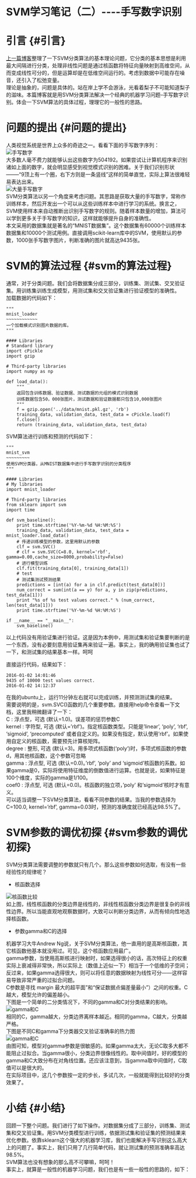 # SVM学习笔记（二）----手写数字识别

# 引言 {#引言}

[上一篇博客](http://blog.csdn.net/chunxiao2008/article/details/50266025)整理了一下SVM分类算法的基本理论问题，它分类的基本思想是利用最大间隔进行分类，处理非线性问题是通过核函数将特征向量映射到高维空间，从而变成线性可分的，但是运算却是在低维空间运行的。考虑到数据中可能存在噪音，还引入了松弛变量。  
理论是抽象的，问题是具体的。站在岸上学不会游泳，光看着梨子不可能知道梨子的滋味。本篇博客就是用SVM分类算法解决一个经典的机器学习问题–手写数字识别。体会一下SVM算法的具体过程，理理它的一般性的思路。

# 问题的提出 {#问题的提出}

人类视觉系统是世界上众多的奇迹之一。看看下面的手写数字序列：  
![](http://7xp3us.com1.z0.glb.clouddn.com/xbnumsb.png "手写数字")  
大多数人毫不费力就能够认出这些数字为504192。如果尝试让计算机程序来识别诸如上面的数字，就会明显感受到视觉模式识别的困难。关于我们识别形状——–“9顶上有一个圈，右下方则是一条竖线”这样的简单直觉，实际上算法很难轻易表达出来。  
![](http://7xp3us.com1.z0.glb.clouddn.com/xbnumsball.png "大量手写数字")  
SVM分类算法以另一个角度来考虑问题。其思路是获取大量的手写数字，常称作训练样本，然后开发出一个可以从这些训练样本中进行学习的系统。换言之，SVM使用样本来自动推断出识别手写数字的规则。随着样本数量的增加，算法可以学到更多关于手写数字的知识，这样就能够提升自身的准确性。  
本文采用的数据集就是著名的“MNIST数据集”。这个数据集有60000个训练样本数据集和10000个测试用例。直接调用scikit-learn库中的SVM，使用默认的参数，1000张手写数字图片，判断准确的图片就高达9435张。

# SVM的算法过程 {#svm的算法过程}

通常，对于分类问题。我们会将数据集分成三部分，训练集、测试集、交叉验证集。用训练集训练生成模型，用测试集和交叉验证集进行验证模型的准确性。  
加载数据的代码如下：

```
"""
mnist_loader
~~~~~~~~~~~~
一个加载模式识别图片数据的库。
"""

#### Libraries
# Standard library
import cPickle
import gzip

# Third-party libraries
import numpy as np

def load_data():
    """
    返回包含训练数据、验证数据、测试数据的元组的模式识别数据
    训练数据包含50，000张图片，测试数据和验证数据都只包含10,000张图片
    """
    f = gzip.open('../data/mnist.pkl.gz', 'rb')
    training_data, validation_data, test_data = cPickle.load(f)
    f.close()
    return (training_data, validation_data, test_data)
```



SVM算法进行训练和预测的代码如下：

```
"""
mnist_svm
~~~~~~~~~
使用SVM分类器，从MNIST数据集中进行手写数字识别的分类程序
"""

#### Libraries
# My libraries
import mnist_loader 

# Third-party libraries
from sklearn import svm
import time

def svm_baseline():
    print time.strftime('%Y-%m-%d %H:%M:%S') 
    training_data, validation_data, test_data = mnist_loader.load_data()
    # 传递训练模型的参数，这里用默认的参数
    clf = svm.SVC()
    # clf = svm.SVC(C=8.0, kernel='rbf', gamma=0.00,cache_size=8000,probability=False)
    # 进行模型训练
    clf.fit(training_data[0], training_data[1])
    # test
    # 测试集测试预测结果
    predictions = [int(a) for a in clf.predict(test_data[0])]
    num_correct = sum(int(a == y) for a, y in zip(predictions, test_data[1]))
    print "%s of %s test values correct." % (num_correct, len(test_data[1]))
    print time.strftime('%Y-%m-%d %H:%M:%S')

if __name__ == "__main__":
    svm_baseline()
```

以上代码没有用验证集进行验证。这是因为本例中，用测试集和验证集要判断的是一个东西，没有必要刻意用验证集再来验证一遍。事实上，我的确用验证集也试了一下，和测试集的结果基本一样。呵呵

直接运行代码，结果如下：

```
2016-01-02 14:01:46
9435 of 10000 test values correct.
2016-01-02 14:12:37
```

在我的ubuntu上，运行11分钟左右就可以完成训练，并预测测试集的结果。  
需要说明的是，svm.SVC\(\)函数的几个重要参数。直接用help命令查看一下文档，这里我稍微翻译了一下：  
C : 浮点型，可选 \(默认=1.0\)。误差项的惩罚参数C  
kernel : 字符型, 可选 \(默认=’rbf’\)。指定核函数类型。只能是’linear’, ‘poly’, ‘rbf’, ‘sigmoid’, ‘precomputed’ 或者自定义的。如果没有指定，默认使用’rbf’。如果使用自定义的核函数，需要预先计算核矩阵。  
degree : 整形, 可选 \(默认=3\)。用多项式核函数\(‘poly’\)时，多项式核函数的参数d，用其他核函数，这个参数可忽略  
gamma : 浮点型, 可选 \(默认=0.0\)。’rbf’, ‘poly’ and ‘sigmoid’核函数的系数。如果gamma是0，实际将使用特征维度的倒数值进行运算。也就是说，如果特征是100个维度，实际的gamma是1/100。  
coef0 : 浮点型, 可选 \(默认=0.0\)。核函数的独立项，’poly’ 和’sigmoid’核时才有意义。  
可以适当调整一下SVM分类算法，看看不同参数的结果。当我的参数选择为C=100.0, kernel=’rbf’, gamma=0.03时，预测的准确度就已经高达98.5%了。

# SVM参数的调优初探 {#svm参数的调优初探}

SVM分类算法需要调整的参数就只有几个。那么这些参数如何选取，有没有一些经验性的规律呢？

* 核函数选择

![](http://7xp3us.com1.z0.glb.clouddn.com/xbplot_iris_001.png "核函数比较")  
如上图，线性核函数的分类边界是线性的，非线性核函数分类边界是很复杂的非线性边界。所以当能直观地观察数据时，大致可以判断分类边界，从而有倾向性地选择核函数。

* 参数gamma和C的选择

机器学习大牛Andrew Ng说，关于SVM分类算法，他一直用的是高斯核函数，其它核函数他基本就没用过。可见，这个核函数应用最广。  
gamma参数，当使用高斯核进行映射时，如果选得很小的话，高次特征上的权重实际上衰减得非常快，所以实际上（数值上近似一下）相当于一个低维的子空间；反过来，如果gamma选得很大，则可以将任意的数据映射为线性可分——这样容易导致非常严重的过拟合问题。  
C参数是寻找 margin 最大的超平面”和“保证数据点偏差量最小”）之间的权重。C越大，模型允许的偏差越小。  
下图是一个简单的二分类情况下，不同的gamma和C对分类结果的影响。  
![](http://7xp3us.com1.z0.glb.clouddn.com/xbplot_rbf_parameters_001.png "gamma和C")  
相同的C，gamma越大，分类边界离样本越近。相同的gamma，C越大，分类越严格。  
下图是不同C和gamma下分类器交叉验证准确率的热力图  
![](http://7xp3us.com1.z0.glb.clouddn.com/xbplot_rbf_parameters_002.png "gamma和C")  
由图可知，模型对gamma参数是很敏感的。如果gamma太大，无论C取多大都不能阻止过拟合。当gamma很小，分类边界很像线性的。取中间值时，好的模型的gamma和C大致分布在对角线位置。还应该注意到，当gamma取中间值时，C取值可以是很大的。  
在实际项目中，这几个参数按一定的步长，多试几次，一般就能得到比较好的分类效果了。

# 小结 {#小结}

回顾一下整个问题。我们进行了如下操作。对数据集分成了三部分，训练集、测试集和交叉验证集。用SVM分类模型进行训练，依据测试集和验证集的预测结果来优化参数。依靠sklearn这个强大的机器学习库，我们也能解决手写识别这么高大上的问题了。事实上，我们只用了几行简单代码，就让测试集的预测准确率高达98.5%。  
SVM算法也没有想象的那么高不可攀嘛，呵呵！  
事实上，就算是一般性的机器学习问题，我们也是有一些一般性的思路的，如下：





















